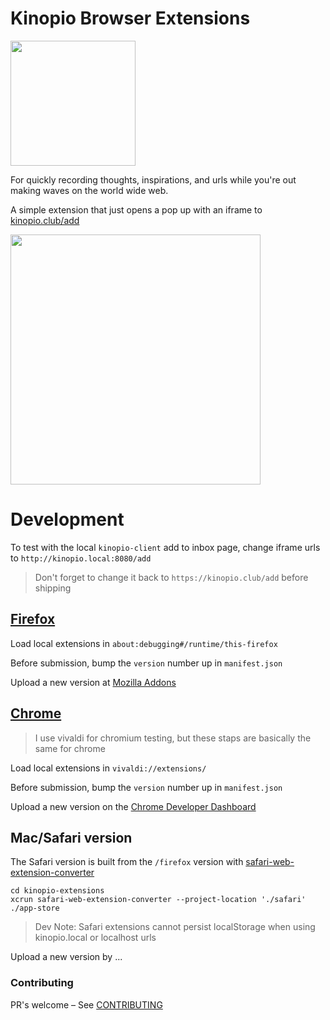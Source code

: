 # Kinopio Browser Extensions

<img src="https://us-east-1.linodeobjects.com/kinopio-uploads/DBu2iN5CC5i5f4VOqB2lI/SPPOKY-WITCH.png" width="200">

For quickly recording thoughts, inspirations, and urls while you're out making waves on the world wide web.

A simple extension that just opens a pop up with an iframe to [kinopio.club/add](https://kinopio.club/add)

<img src="https://us-east-1.linodeobjects.com/kinopio-uploads/dPFZjLqbKUlz3Ooa9BviV/safari-extension-beta-cropped.gif" width="400" />

# Development

To test with the local `kinopio-client` add to inbox page, change iframe urls to `http://kinopio.local:8080/add`

> Don't forget to change it back to `https://kinopio.club/add` before shipping

## [Firefox](https://addons.mozilla.org/en-US/firefox/addon/add-to-kinopio/?utm_source=addons.mozilla.org)

Load local extensions in `about:debugging#/runtime/this-firefox`

Before submission, bump the `version` number up in `manifest.json`

Upload a new version at [Mozilla Addons](https://addons.mozilla.org/en-US/developers/addon/add-to-kinopio/edit)

## [Chrome](https://chrome.google.com/webstore/detail/kinopio/hodmmkfpchpgmaemlicohlkiigpejakn)

> I use vivaldi for chromium testing, but these staps are basically the same for chrome

Load local extensions in `vivaldi://extensions/`

Before submission, bump the `version` number up in `manifest.json`

Upload a new version on the [Chrome Developer Dashboard](https://chrome.google.com/webstore/devconsole)

## Mac/Safari version

The Safari version is built from the `/firefox` version with [safari-web-extension-converter](https://developer.apple.com/documentation/safariservices/safari_web_extensions/converting_a_web_extension_for_safari)

```
cd kinopio-extensions
xcrun safari-web-extension-converter --project-location './safari' ./app-store
```

> Dev Note: Safari extensions cannot persist localStorage when using kinopio.local or localhost urls

Upload a new version by ...

### Contributing

PR's welcome – See [CONTRIBUTING](CONTRIBUTING.md)
